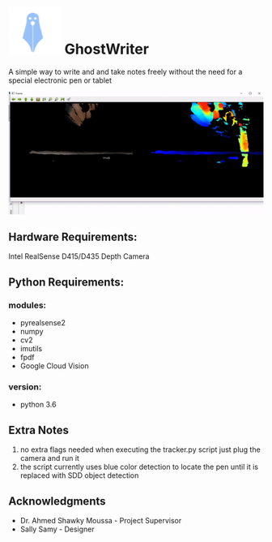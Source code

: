 # ![LOGO](https://github.com/M-Mabrouk/GhostWriter/blob/master/Required%20Multimedia/GP_Logo.png) GhostWriter 

A simple way to write and and take notes freely without the need for a special electronic pen or tablet

![Demo GIF](https://github.com/M-Mabrouk/GhostWriter/blob/master/Required%20Multimedia/FCI_GIF.gif)

## Hardware Requirements:  
Intel RealSense D415/D435 Depth Camera

## Python Requirements: 
### modules:
* pyrealsense2  
* numpy  
* cv2  
* imutils  
* fpdf
* Google Cloud Vision

### version:  
* python 3.6  

## Extra Notes  
1. no extra flags needed when executing the tracker.py script just plug the camera and run it
2. the script currently uses blue color detection to locate the pen until it is replaced with SDD object detection

## Acknowledgments
* Dr. Ahmed Shawky Moussa - Project Supervisor
* Sally Samy - Designer
